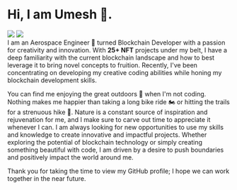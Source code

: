 # Hi, I am Umesh :wave:. 
<a href="https://www.linkedin.com/in/umesh-siddarth/"><img src="https://img.shields.io/badge/LinkedIn-0077B5?style=for-the-badge&logo=linkedin&logoColor=white"/></a>
<a href="https://twitter.com/umeshsiddarth"><img src="https://img.shields.io/badge/Twitter-%231DA1F2.svg?style=for-the-badge&logo=Twitter&logoColor=white"/></a>
<br>
I am an Aerospace Engineer :rocket: turned Blockchain Developer with a passion for creativity and innovation. With **25+ NFT** projects under my belt, I have a deep familiarity with the current blockchain landscape and how to best leverage it to bring novel concepts to fruition. Recently, I've been concentrating on developing my creative coding abilities while honing my blockchain development skills.

You can find me enjoying the great outdoors :sunrise_over_mountains: when I'm not coding. Nothing makes me happier than taking a long bike ride :motorcycle: or hitting the trails for a strenuous hike :mount_fuji:. Nature is a constant source of inspiration and rejuvenation for me, and I make sure to carve out time to appreciate it whenever I can. I am always looking for new opportunities to use my skills and knowledge to create innovative and impactful projects. Whether exploring the potential of blockchain technology or simply creating something beautiful with code, I am driven by a desire to push boundaries and positively impact the world around me.

Thank you for taking the time to view my GitHub profile; I hope we can work together in the near future.

<!--
**umeshsiddarth/umeshsiddarth** is a ✨ _special_ ✨ repository because its `README.md` (this file) appears on your GitHub profile.

Here are some ideas to get you started:

- 🔭 I’m currently working on ...
- 🌱 I’m currently learning ...
- 👯 I’m looking to collaborate on ...
- 🤔 I’m looking for help with ...
- 💬 Ask me about ...
- 📫 How to reach me: ...
- 😄 Pronouns: ...
- ⚡ Fun fact: ...
-->
